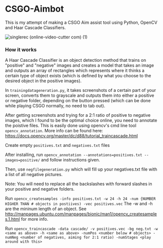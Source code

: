 # CSGO-Aimbot

This is my attempt of making a CSGO Aim assist tool using Python, OpenCV and Haar Cascade Classifiers.

![singlerec (online-video-cutter com) (1)](https://user-images.githubusercontent.com/53878605/134618145-16fe2ada-be52-4fe7-b184-890f1f2510ad.gif)

### How it works

A Haar Cascade Classifier is an object detection method that trains on "positive" and "negative" images and creates a model that takes an image and outputs an array of rectangles which represents where it thinks a certain type of object exists (which is defined by what you choose to the desired object in the positive images).

In `trainingdatageneration.py`, it takes screenshots of a certain part of your screen, converts them to grayscale and outputs them into either a positive or negative folder, depending on the button pressed (which can be done while playing CSGO normally, no need to tab out).

After getting screenshots and trying for a 2:1 ratio of positive to negative images, which I found to be the optimal choice online, you need to annotate the poistive files. This is easily done using opencv's cmd line tool `opencv_annotation`. More info can be found here: https://docs.opencv.org/master/dc/d88/tutorial_traincascade.html

Create empty `positives.txt` and `negatives.txt` files

After installing, run `opencv_annotation --annotations=positives.txt --images=positive/` and follow instructions given.

Then, use `negfilegeneration.py` which will fill up your negatives.txt file with a list of all negative pictures.

Note: You will need to replace all the backslashes with forward slashes in your positive and negative folders.

Run `opencv_createsamples -info positives.txt -w 24 -h 24 -num {NUMBER HIGHER THAN # objects in postiives) -vec positives.vec`
The -w and -h are the mininum length of an object. See http://manpages.ubuntu.com/manpages/bionic/man1/opencv_createsamples.1.html for more info.

Run `opencv_traincascade -data cascade/ -v positives.vec -bg neg.txt -w <same as above> -h <same as above> -numPos <number below # objects> -numNeg <number of negatives, aiming for 2:1 ratio) -numStages <play around with this>`

